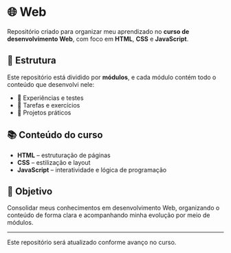 # 🌐 Web

Repositório criado para organizar meu aprendizado no **curso de desenvolvimento Web**, com foco em **HTML**, **CSS** e **JavaScript**.

## 📁 Estrutura

Este repositório está dividido por **módulos**, e cada módulo contém todo o conteúdo que desenvolvi nele:

- 🧪 Experiências e testes
- 📝 Tarefas e exercícios
- 🚀 Projetos práticos

## 📚 Conteúdo do curso

- **HTML** – estruturação de páginas
- **CSS** – estilização e layout
- **JavaScript** – interatividade e lógica de programação

## 🎯 Objetivo

Consolidar meus conhecimentos em desenvolvimento Web, organizando o conteúdo de forma clara e acompanhando minha evolução por meio de módulos.

---

Este repositório será atualizado conforme avanço no curso.
